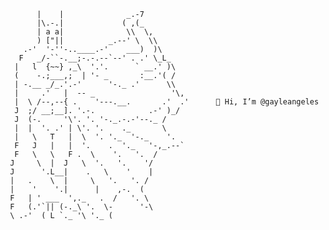            |    |              _.-7
           |\.-.|             ( ,(_
           | a a|              \\  \,             
           ) ["||          _.--' \  \\
        .-'  '-''-..____.-'    ___)  )\
       F   _/-``-.__;-.-.--`--' . .' \_L_    
      |   l  {~~} ,_\  '.'.      ` __.' )\    
      (    -.;___,;  | '- _       :__.'( /
      | -.__ _/_.'.-'      '-._ .'      \\
      |     .'   |  -- _                 '\,
      |  \ /--,--{ .    '---.__.       .'  .'      👋 Hi, I’m @gayleangeles
      J  ;/ __;__]. '.-.            .-' )_/
      J  (-.     '\'. '. '-._.-.-'--._ /
      |  |  '. .' | \'. '.    ._       \
      |   \   T   |  \  '. '._  '-._    '.
      F   J   |   |  '.    .  '._   '-,_.--`
      F   \   \   F .  \    '.   '.  /
     J     \  |  J   \  '.   '.    '/
     J      '.L__|    .   \    '    |
     |   .    \  |     \   '.   '. /
     |    '    '.|      |    ,-.  (
     F   | ' ___  ',._   .  /   '. \
     F   (.'`|| (-._\ '.  \-      '-\
     \ .-'  ( L `._ '\ '._ (

